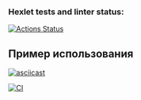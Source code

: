 
### Hexlet tests and linter status:
[![Actions Status](https://github.com/YanaTryastsyna/python-project-50/actions/workflows/hexlet-check.yml/badge.svg)](https://github.com/YanaTryastsyna/python-project-50/actions)

## Пример использования
[![asciicast](https://asciinema.org/a/ryBs0phVPHxiW6wbsyCrdN4UU.svg)](https://asciinema.org/a/ryBs0phVPHxiW6wbsyCrdN4UU)

[![CI](https://github.com/YanaTryastsyna/python-project-50/actions/workflows/ci.yml/badge.svg)](https://github.com/YanaTryastsyna/python-project-50/actions)

